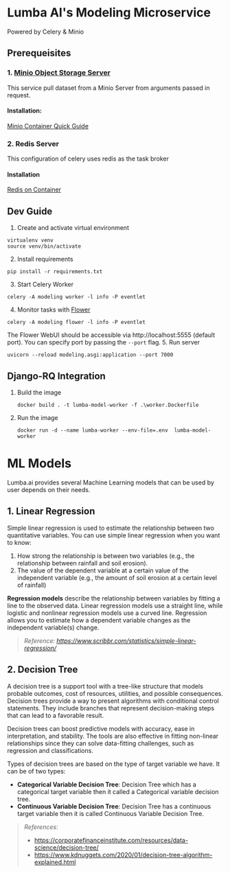 # Lumba AI's Modeling Microservice
Powered by Celery & Minio

## Prerequeisites
### 1. [Minio Object Storage Server](https://min.io/)
This service pull dataset from a Minio Server from arguments passed in request.
#### Installation:
[Minio Container Quick Guide](https://min.io/docs/minio/container/index.html)
### 2. Redis Server
This configuration of celery uses redis as the task broker
#### Installation
[Redis on Container](https://redis.io/docs/latest/operate/oss_and_stack/install/install-stack/docker/)
## Dev Guide

1. Create and activate virtual environment  
```shell
virtualenv venv
source venv/bin/activate
```
2. Install requirements    
```shell
pip install -r requirements.txt 
```
3. Start Celery Worker
```shell
celery -A modeling worker -l info -P eventlet
```
4. Monitor tasks with [Flower](https://flower.readthedocs.io/en/latest/)
```shell
celery -A modeling flower -l info -P eventlet
```
The Flower WebUI should be accessible via http://localhost:5555 (default port). You can specify port by passing the `--port` flag.
5. Run server 
```shell
uvicorn --reload modeling.asgi:application --port 7000
```

## Django-RQ Integration
1. Build the image
    ```shell
    docker build . -t lumba-model-worker -f .\worker.Dockerfile
    ```
2. Run the image
    ```shell
   docker run -d --name lumba-worker --env-file=.env  lumba-model-worker    
   ```

# ML Models
Lumba.ai provides several Machine Learning models that can be used by user depends on their needs.
## 1. Linear Regression
Simple linear regression is used to estimate the relationship between two quantitative variables. You can use simple linear regression when you want to know:
1. How strong the relationship is between two variables (e.g., the relationship between rainfall and soil erosion).
2. The value of the dependent variable at a certain value of the independent variable (e.g., the amount of soil erosion at a certain level of rainfall)
   
**Regression models** describe the relationship between variables by fitting a line to the observed data. Linear regression models use a straight line, while logistic and nonlinear regression models use a curved line. Regression allows you to estimate how a dependent variable changes as the independent variable(s) change.

> *Reference: https://www.scribbr.com/statistics/simple-linear-regression/*

## 2. Decision Tree
A decision tree is a support tool with a tree-like structure that models probable outcomes, cost of resources, utilities, and possible consequences. Decision trees provide a way to present algorithms with conditional control statements. They include branches that represent decision-making steps that can lead to a favorable result.

Decision trees can boost predictive models with accuracy, ease in interpretation, and stability. The tools are also effective in fitting non-linear relationships since they can solve data-fitting challenges, such as regression and classifications.

Types of decision trees are based on the type of target variable we have. It can be of two types:

* **Categorical Variable Decision Tree**: Decision Tree which has a categorical target variable then it called a Categorical variable decision tree.
* **Continuous Variable Decision Tree**: Decision Tree has a continuous target variable then it is called Continuous Variable Decision Tree.

> *References*:
> * https://corporatefinanceinstitute.com/resources/data-science/decision-tree/
> * https://www.kdnuggets.com/2020/01/decision-tree-algorithm-explained.html
